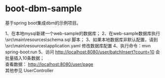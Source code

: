 # boot-dbm-sample
基于spring boot集成dbm的示例项目。

1、在本地mysql新建一个web-sample的数据库；
2、在web-sample数据库执行\src\main\resources\schema.sql 脚本；
3、如果本地数据库非默认配置，请到\src\main\resources\application.yaml 修改数据库配置
4、执行命令：mvn spring-boot:run
5、访问  [http://localhost:8080/user/batchInsert?count=10](http://localhost:8080/user/batchInsert?count=10) 会批量插入10条数据；   
  查看数据： [http://localhost:8080/user/page](http://localhost:8080/user/page)   
  其他参见 UserController   